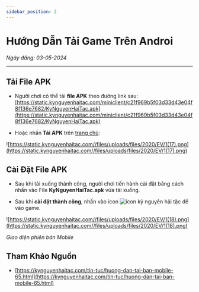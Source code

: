 ```yaml
---
sidebar_position: 2
---
```


# Hướng Dẫn Tải Game Trên Androi

*Ngày đăng: 03-05-2024*

<hr/>

## Tải File APK

- Người chơi có thể tải **file APK** theo đường link sau:
[https://static.kynguyenhaitac.com/miniclient/c21f969b5f03d33d43e04f8f136e7682/KyNguyenHaiTac.apk](https://static.kynguyenhaitac.com/miniclient/c21f969b5f03d33d43e04f8f136e7682/KyNguyenHaiTac.apk)

- Hoặc nhấn **Tải APK** trên [trang chủ](https://kynguyenhaitac.com/):

<div className="text--center">

![https://static.kynguyenhaitac.com//files/uploads/files/2020/EV/1(17).png](https://static.kynguyenhaitac.com//files/uploads/files/2020/EV/1(17).png)
</div>

## Cài Đặt File APK

- Sau khi tải xuống thành công, người chơi tiến hành cài đặt bằng cách nhấn vào File **KyNguyenHaiTac.apk** vừa tải xuống.

- Sau khi **cài đặt thành công**, nhấn vào icon ![icon kỷ nguyên hải tặc](/img/icon32x32.png) để vào game.

<div class="text--center">

![https://static.kynguyenhaitac.com//files/uploads/files/2020/EV/1(18).png](https://static.kynguyenhaitac.com//files/uploads/files/2020/EV/1(18).png)

*Giao diện phiên bản Mobile*
</div>

## Tham Khảo Nguồn

- [https://kynguyenhaitac.com/tin-tuc/huong-dan-tai-ban-mobile-65.html](https://kynguyenhaitac.com/tin-tuc/huong-dan-tai-ban-mobile-65.html)
